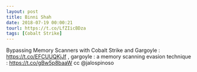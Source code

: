 ```yaml
---
layout: post
title: Binni Shah
date: 2018-07-19 00:00:21
tourl: https://t.co/LfZIicBDza
tags: [Cobalt Strike]
---
```

Bypassing Memory Scanners with Cobalt Strike and Gargoyle : https://t.co/EFCUUQKjJf , gargoyle : a memory scanning evasion technique :  https://t.co/gBw5p8baaW  cc @jalospinoso